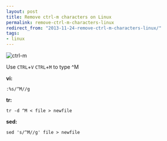 ```yaml
---
layout: post
title: Remove ctrl-m characters on Linux
permalink: remove-ctrl-m-characters-linux
redirect_from: "2013-11-24-remove-ctrl-m-characters-linux/"
tags:
- linux
---
```


![ctrl-m](/content/img/ctrl-m.png)

Use `CTRL`+`V` `CTRL`+`M` to type ^M

**vi:**

	:%s/^M//g

**tr:**

	tr -d ^M < file > newfile

**sed:**

    sed 's/^M//g' file > newfile
